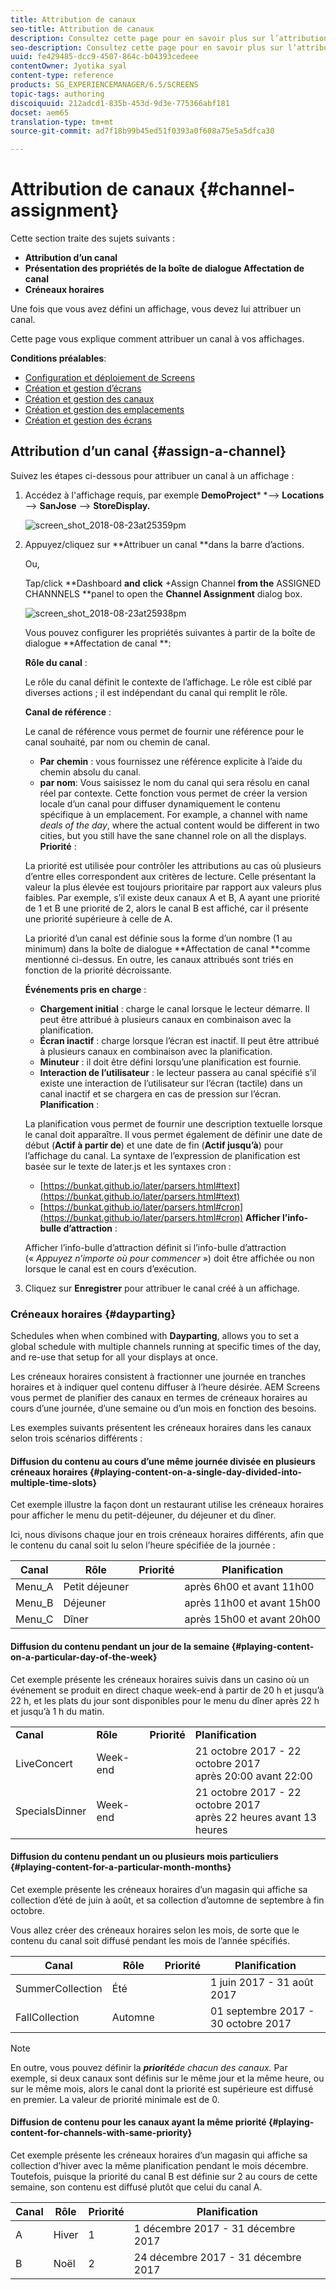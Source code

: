 ```yaml
---
title: Attribution de canaux
seo-title: Attribution de canaux
description: Consultez cette page pour en savoir plus sur l’attribution de canaux et sur les créneaux horaires.
seo-description: Consultez cette page pour en savoir plus sur l’attribution de canaux et sur les créneaux horaires.
uuid: fe429485-dcc9-4507-864c-b04393cedeee
contentOwner: Jyotika syal
content-type: reference
products: SG_EXPERIENCEMANAGER/6.5/SCREENS
topic-tags: authoring
discoiquuid: 212adcd1-835b-453d-9d3e-775366abf181
docset: aem65
translation-type: tm+mt
source-git-commit: ad7f18b99b45ed51f0393a0f608a75e5a5dfca30

---
```



# Attribution de canaux {#channel-assignment}

Cette section traite des sujets suivants :

* **Attribution d’un canal**
* **Présentation des propriétés de la boîte de dialogue Affectation de canal**
* **Créneaux horaires**

Une fois que vous avez défini un affichage, vous devez lui attribuer un canal.

Cette page vous explique comment attribuer un canal à vos affichages.

**Conditions préalables**:

* [Configuration et déploiement de Screens](configuring-screens-introduction.md)
* [Création et gestion d’écrans](creating-a-screens-project.md)
* [Création et gestion des canaux](managing-channels.md)
* [Création et gestion des emplacements](managing-locations.md)
* [Création et gestion des écrans](managing-displays.md)

## Attribution d’un canal {#assign-a-channel}

Suivez les étapes ci-dessous pour attribuer un canal à un affichage :

1. Accédez à l'affichage requis, par exemple **DemoProject*** *—&gt; **Locations** —&gt; **SanJose** —&gt; **StoreDisplay.**

   ![screen_shot_2018-08-23at25359pm](assets/screen_shot_2018-08-23at25359pm.png)

1. Appuyez/cliquez sur **Attribuer un canal **dans la barre d’actions.

   Ou,

   Tap/click **Dashboard **and** **click** +Assign Channel **from the** ASSIGNED CHANNNELS **panel to open the **Channel Assignment** dialog box.

   ![screen_shot_2018-08-23at25938pm](assets/screen_shot_2018-08-23at25938pm.png)

   Vous pouvez configurer les propriétés suivantes à partir de la boîte de dialogue **Affectation de canal **:

   **Rôle du canal** :

   Le rôle du canal définit le contexte de l’affichage. Le rôle est ciblé par diverses actions ; il est indépendant du canal qui remplit le rôle.

   **Canal de référence** :

   Le canal de référence vous permet de fournir une référence pour le canal souhaité, par nom ou chemin de canal.

   * **Par chemin** : vous fournissez une référence explicite à l’aide du chemin absolu du canal.
   * **par nom**: Vous saisissez le nom du canal qui sera résolu en canal réel par contexte. Cette fonction vous permet de créer la version locale d’un canal pour diffuser dynamiquement le contenu spécifique à un emplacement. For example, a channel with name *deals of the day*, where the actual content would be different in two cities, but you still have the sane channel role on all the displays.
   **Priorité** :

   La priorité est utilisée pour contrôler les attributions au cas où plusieurs d’entre elles correspondent aux critères de lecture. Celle présentant la valeur la plus élevée est toujours prioritaire par rapport aux valeurs plus faibles. Par exemple, s’il existe deux canaux A et B, A ayant une priorité de 1 et B une priorité de 2, alors le canal B est affiché, car il présente une priorité supérieure à celle de A.

   La priorité d’un canal est définie sous la forme d’un nombre (1 au minimum) dans la boîte de dialogue **Affectation de canal **comme mentionné ci-dessus. En outre, les canaux attribués sont triés en fonction de la priorité décroissante.

   **Événements pris en charge** :

   * **Chargement initial** : charge le canal lorsque le lecteur démarre. Il peut être attribué à plusieurs canaux en combinaison avec la planification.
   * **Écran inactif** : charge lorsque l’écran est inactif. Il peut être attribué à plusieurs canaux en combinaison avec la planification.
   * **Minuteur** : il doit être défini lorsqu’une planification est fournie.
   * **Interaction de l’utilisateur** : le lecteur passera au canal spécifié s’il existe une interaction de l’utilisateur sur l’écran (tactile) dans un canal inactif et se chargera en cas de pression sur l’écran.
   **Planification** :

   La planification vous permet de fournir une description textuelle lorsque le canal doit apparaître. Il vous permet également de définir une date de début (**Actif à partir de**) et une date de fin (**Actif jusqu’à**) pour l’affichage du canal. La syntaxe de l’expression de planification est basée sur le texte de later.js et les syntaxes cron :

   * [https://bunkat.github.io/later/parsers.html#text](https://bunkat.github.io/later/parsers.html#text)
   * [https://bunkat.github.io/later/parsers.html#cron](https://bunkat.github.io/later/parsers.html#cron)
   **Afficher l’info-bulle d’attraction** :

   Afficher l’info-bulle d’attraction définit si l’info-bulle d’attraction (« *Appuyez n’importe où pour commencer* ») doit être affichée ou non lorsque le canal est en cours d’exécution.

1. Cliquez sur **Enregistrer** pour attribuer le canal créé à un affichage.

### Créneaux horaires {#dayparting}

Schedules when when combined with **Dayparting**, allows you to set a global schedule with multiple channels running at specific times of the day, and re-use that setup for all your displays at once.

Les créneaux horaires consistent à fractionner une journée en tranches horaires et à indiquer quel contenu diffuser à l’heure désirée. AEM Screens vous permet de planifier des canaux en termes de créneaux horaires au cours d’une journée, d’une semaine ou d’un mois en fonction des besoins.

Les exemples suivants présentent les créneaux horaires dans les canaux selon trois scénarios différents :

#### Diffusion du contenu au cours d’une même journée divisée en plusieurs créneaux horaires {#playing-content-on-a-single-day-divided-into-multiple-time-slots}

Cet exemple illustre la façon dont un restaurant utilise les créneaux horaires pour afficher le menu du petit-déjeuner, du déjeuner et du dîner.

Ici, nous divisons chaque jour en trois créneaux horaires différents, afin que le contenu du canal soit lu selon l’heure spécifiée de la journée :

| **Canal** | **Rôle** | **Priorité** | **Planification** |
|---|---|---|---|
| Menu_A | Petit déjeuner |  | après 6h00 et avant 11h00 |
| Menu_B | Déjeuner |  | après 11h00 et avant 15h00 |
| Menu_C | Dîner |  | après 15h00 et avant 20h00 |

#### Diffusion du contenu pendant un jour de la semaine {#playing-content-on-a-particular-day-of-the-week}

Cet exemple présente les créneaux horaires suivis dans un casino où un événement se produit en direct chaque week-end à partir de 20 h et jusqu’à 22 h, et les plats du jour sont disponibles pour le menu du dîner après 22 h et jusqu’à 1 h du matin.

<table>
 <tbody>
  <tr>
   <td><strong>Canal</strong></td>
   <td><strong>Rôle</strong></td>
   <td><strong>Priorité</strong></td>
   <td><strong>Planification</strong></td>
  </tr>
  <tr>
   <td>LiveConcert</td>
   <td>Week-end</td>
   <td> </td>
   <td>21 octobre 2017 - 22 octobre 2017 <br /> après 20:00 avant 22:00</td>
  </tr>
  <tr>
   <td>SpecialsDinner</td>
   <td>Week-end</td>
   <td> </td>
   <td>21 octobre 2017 - 22 octobre 2017 <br /> après 22 heures avant 13 heures</td>
  </tr>
 </tbody>
</table>

#### Diffusion du contenu pendant un ou plusieurs mois particuliers {#playing-content-for-a-particular-month-months}

Cet exemple présente les créneaux horaires d’un magasin qui affiche sa collection d’été de juin à août, et sa collection d’automne de septembre à fin octobre.

Vous allez créer des créneaux horaires selon les mois, de sorte que le contenu du canal soit diffusé pendant les mois de l’année spécifiés.

| **Canal** | **Rôle** | **Priorité** | **Planification** |
|---|---|---|---|
| SummerCollection | Été |  | 1 juin 2017 - 31 août 2017 |
| FallCollection | Automne |  | 01 septembre 2017 - 30 octobre 2017 |

>[!NOTE]
>
>En outre, vous pouvez définir la ***priorité**de chacun des canaux.* Par exemple, si deux canaux sont définis sur le même jour et la même heure, ou sur le même mois, alors le canal dont la priorité est supérieure est diffusé en premier. La valeur de priorité minimale est de 0.

#### Diffusion de contenu pour les canaux ayant la même priorité {#playing-content-for-channels-with-same-priority}

Cet exemple présente les créneaux horaires d’un magasin qui affiche sa collection d’hiver avec la même planification pendant le mois décembre. Toutefois, puisque la priorité du canal B est définie sur 2 au cours de cette semaine, son contenu est diffusé plutôt que celui du canal A.

| **Canal** | **Rôle** | **Priorité** | **Planification** |
|---|---|---|---|
| A | Hiver | 1 | 1 décembre 2017 - 31 décembre 2017 |
| B | Noël | 2 | 24 décembre 2017 - 31 décembre 2017 |

